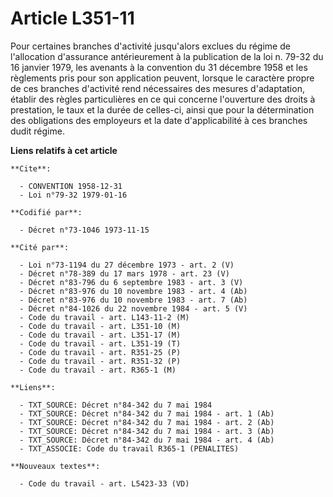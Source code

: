# Article L351-11

Pour certaines branches d'activité jusqu'alors exclues du régime de l'allocation d'assurance antérieurement à la publication
de la loi n. 79-32 du 16 janvier 1979, les avenants à la convention du 31 décembre 1958 et les règlements pris pour son
application peuvent, lorsque le caractère propre de ces branches d'activité rend nécessaires des mesures d'adaptation,
établir des règles particulières en ce qui concerne l'ouverture des droits à prestation, le taux et la durée de celles-ci,
ainsi que pour la détermination des obligations des employeurs et la date d'applicabilité à ces branches dudit régime.

**Liens relatifs à cet article**

	**Cite**:

	  - CONVENTION 1958-12-31
	  - Loi n°79-32 1979-01-16

	**Codifié par**:

	  - Décret n°73-1046 1973-11-15

	**Cité par**:

	  - Loi n°73-1194 du 27 décembre 1973 - art. 2 (V)
	  - Décret n°78-389 du 17 mars 1978 - art. 23 (V)
	  - Décret n°83-796 du 6 septembre 1983 - art. 3 (V)
	  - Décret n°83-976 du 10 novembre 1983 - art. 4 (Ab)
	  - Décret n°83-976 du 10 novembre 1983 - art. 7 (Ab)
	  - Décret n°84-1026 du 22 novembre 1984 - art. 5 (V)
	  - Code du travail - art. L143-11-2 (M)
	  - Code du travail - art. L351-10 (M)
	  - Code du travail - art. L351-17 (M)
	  - Code du travail - art. L351-19 (T)
	  - Code du travail - art. R351-25 (P)
	  - Code du travail - art. R351-32 (P)
	  - Code du travail - art. R365-1 (M)

	**Liens**:

	  - TXT_SOURCE: Décret n°84-342 du 7 mai 1984
	  - TXT_SOURCE: Décret n°84-342 du 7 mai 1984 - art. 1 (Ab)
	  - TXT_SOURCE: Décret n°84-342 du 7 mai 1984 - art. 2 (Ab)
	  - TXT_SOURCE: Décret n°84-342 du 7 mai 1984 - art. 3 (Ab)
	  - TXT_SOURCE: Décret n°84-342 du 7 mai 1984 - art. 4 (Ab)
	  - TXT_ASSOCIE: Code du travail R365-1 (PENALITES)

	**Nouveaux textes**:

	  - Code du travail - art. L5423-33 (VD)
